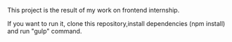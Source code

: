 This project is the result of my work on frontend internship.

If you want to run it, clone this repository,install dependencies (npm install) and run "gulp" command.